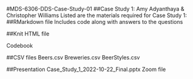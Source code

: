 #MDS-6306-DDS-Case-Study-01
##Case Study 1: Amy Adyanthaya & Christopher Williams
Listed are the materials required for Case Study 1:
##RMarkdown file 
   Includes code along with answers to the questions

##Knit HTML file

Codebook

##CSV files
	Beers.csv
	Breweries.csv
	BeerStyles.csv

##Presentation
   	Case_Study_1_2022-10-22_Final.pptx
   	Zoom file

